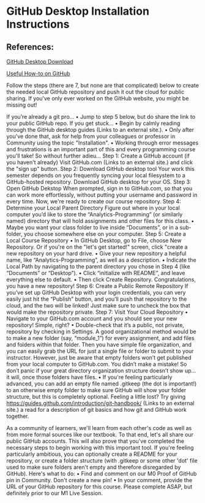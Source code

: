 # GitHub Desktop Installation Instructions

## References:

[GitHub Desktop Download](https://desktop.github.com/)

[Useful How-to on GitHub](https://www.youtube.com/playlist?list=PLRqwX-V7Uu6ZF9C0YMKuns9sLDzK6zoiV)

Follow the steps (there are 7, but none are that complicated) below to create the needed local GitHub repository and push it out the cloud for public sharing. If you've only ever worked on the GitHub website, you might be missing out!

If you’re already a git pro...
•	Jump to step 5 below, but do share the link to your public GitHub repo.
If you get stuck...
•	Begin by calmly reading through the GitHub desktop guides (Links to an external site.).
•	Only after you've done that, ask for help from your colleagues or professor in Community using the topic "Installation".
•	Working through error messages and frustrations is an important part of this and every programming course you'll take!
So without further adieu...
Step 1: Create a GitHub account (if you haven't already)
Visit GitHub.com (Links to an external site.) and click the "sign up" button.
Step 2: Download GitHub desktop tool
Your work this semester depends on you frequently syncing your local filesystem to a GitHub-hosted repository. Download GitHub desktop for your OS.
Step 3: Open GitHub Dekstop
When prompted, sign in to GitHub.com, so that you can work more effortlessly, without putting your username and password in every time. Now, we're ready to create our course repository.
Step 4: Determine your Local Parent Directory
Figure out where in your local computer you’d like to store the “Analytics-Programming” (or similarly named) directory that will hold assignments and other files for this class.
•	Maybe you want your class folder to live inside “Documents”, or in a sub-folder, you choose somewhere else on your computer.
Step 5: Create a Local Course Repository
•	In GitHub Desktop, go to File, choose New Repository. Or if you're on the "let's get started!" screen, click "create a new repository on your hard drive.
•	Give your new repository a helpful name, like “Analytics-Programming”, as well as a description.
•	Indicate the Local Path by navigating to the parent directory you chose in Step 4 (like “Documents” or “Desktop”).
•	Click “initialize with README”, and leave everything else to default.
•	Then click Create Repository.
Congratulations, you have a new repository!
Step 6: Create a Public Remote Repository
If you’ve set up GitHub Desktop with your login credentials, you can very easily just hit the “Publish” button, and you’ll push that repository to the cloud, and the two will be linked! Just make sure to uncheck the box that would make the repository private.
Step 7: Visit Your Cloud Repository
•	Navigate to your GitHub.com account and you should see your new repository! Simple, right?
•	Double-check that it’s a public, not private, repository by checking in Settings.
A good organizational method would be to make a new folder (say, “module_1”) for every assignment, and add files and folders within that folder. Then you have simple file organization, and you can easily grab the URL for just a single file or folder to submit to your instructor.
However, just be aware that empty folders won’t get published from your local computer to GitHub.com. You didn’t make a mistake! So don’t panic if your great directory organization structure doesn’t show up… it will, once those folders have files.
•	If you're feeling particularly advanced, you can add an empty file named .gitkeep (the dot is important!) to an otherwise empty folder to make sure GitHub will show your folder structure, but this is completely optional.
Feeling a little lost? 
Try giving https://guides.github.com/introduction/git-handbook/ (Links to an external site.) a read for a description of git basics and how git and GitHub work together.

As a community of learners, we'll learn from each other's code as well as from more formal sources like our textbook. To that end, let's all share our public GitHub accounts.
This will also prove that you've completed the necessary steps to begin working with this important tool. If you're feeling particularly ambitious, you can optionally create a README for your repository, or create a folder structure (with .gitkeep or some other 'dot' file used to make sure folders aren't empty and therefore disregarded by GitHub). 
Here's what to do:
•	Find and comment on our M0 Proof of GitHub pin in Community. Don't create a new pin!
•	In your comment, provide the URL of your GitHub repository for this course.
Please complete ASAP, but definitely prior to our M1 Live Session.
